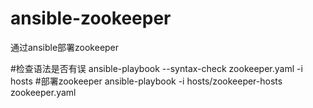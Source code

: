 # ansible-zookeeper
通过ansible部署zookeeper

#检查语法是否有误
ansible-playbook --syntax-check zookeeper.yaml  -i hosts
#部署zookeeper
ansible-playbook -i hosts/zookeeper-hosts  zookeeper.yaml
